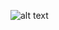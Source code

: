 ![alt text](https://lucrulainaltime.com/wp-content/uploads/2018/12/work-in-progress.jpg "Work In Progress")